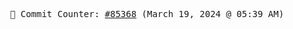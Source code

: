 <p align="center">
    <samp>
        📮 Commit Counter: <a href="https://github.com/Javascript-void0/Javascript-void0/commits/main">#85368</a> (March 19, 2024 @ 05:39 AM)
    </samp>
</p>